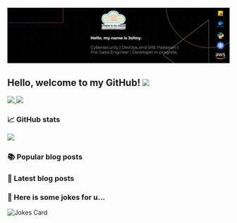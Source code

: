 ![](https://raw.githubusercontent.com/xjohnyknox/xjohnyknox/master/banner.jpeg)

## Hello, welcome to my GitHub! <img src="https://raw.githubusercontent.com/zluvsand/zluvsand/master/wave.gif" width="25px">

<a href="https://www.linkedin.com/in/xjohnyx/">
    <img src="https://img.shields.io/badge/LINKEDIN-12100E?logo=linkedin&color=282A36&logoColor=white" />
</a>
<a href="https://xjohnyx.me">
    <img src="https://img.shields.io/badge/WEBSITE-12100E?logo=html5&color=fe6e95&logoColor=white" />
</a>

### 📈 GitHub stats
<p><img src="https://github-readme-streak-stats.herokuapp.com/?user=xjohnyknox&theme=dracula"/></p>

### 📚 Popular blog posts

### 📂 Latest blog posts
<!-- BLOG-POST-LIST:START -->

<!-- BLOG-POST-LIST:END -->

### 🙊 Here is some jokes for u...
![Jokes Card](https://readme-jokes.vercel.app/api?theme=dracula)

<!-- <img src="https://media.giphy.com/media/Cmr1OMJ2FN0B2/source.gif" width="280" height="auto" /></a> -->
